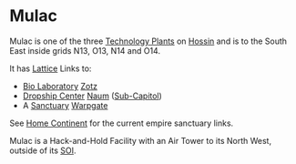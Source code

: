 # Mulac

Mulac is one of the three [Technology Plants](../locations/Technology_Plant.md)
on [Hossin](../locations/Hossin.md) and is to the South East inside grids N13,
O13, N14 and O14.

It has [Lattice](../terminology/Lattice.md) Links to:

- [Bio Laboratory](../locations/Bio_Laboratory.md) [Zotz](Zotz.md)
- [Dropship Center](../locations/Dropship_Center.md) [Naum](Naum.md)
  ([Sub-Capitol](../locations/Sub-Capitol.md))
- A [Sanctuary](../locations/Sanctuary.md) [Warpgate](../locations/Warpgate.md)

See [Home Continent](../locations/Home_Continent.md) for the current empire
sanctuary links.

Mulac is a Hack-and-Hold Facility with an Air Tower to its North West, outside
of its [SOI](../locations/Sphere_of_Influence.md).
